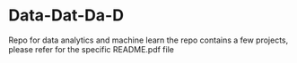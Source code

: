 # Data-Dat-Da-D
Repo for data analytics and machine learn
the repo contains a few projects, please refer for the specific README.pdf file
